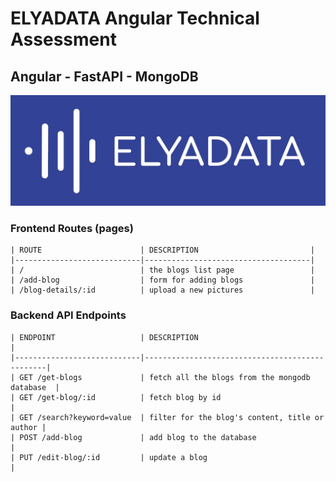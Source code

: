 # ELYADATA Angular Technical Assessment

## Angular - FastAPI - MongoDB

![](elyadata-logo.jpg)


### Frontend Routes (pages)
    | ROUTE                      | DESCRIPTION                         |
    |----------------------------|-------------------------------------|
    | /                          | the blogs list page                 |
    | /add-blog                  | form for adding blogs               |
    | /blog-details/:id          | upload a new pictures               |

### Backend API Endpoints
    | ENDPOINT                   | DESCRIPTION                                    |
    |----------------------------|------------------------------------------------|
    | GET /get-blogs             | fetch all the blogs from the mongodb database  |
    | GET /get-blog/:id          | fetch blog by id                               |
    | GET /search?keyword=value  | filter for the blog's content, title or author |
    | POST /add-blog             | add blog to the database                       |
    | PUT /edit-blog/:id         | update a blog                                  |